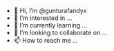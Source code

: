 - 👋 Hi, I’m @gunturafandyx
- 👀 I’m interested in ...
- 🌱 I’m currently learning ...
- 💞️ I’m looking to collaborate on ...
- 📫 How to reach me ...

<!---
gunturafandyx/gunturafandyx is a ✨ special ✨ repository because its `README.md` (this file) appears on your GitHub profile.
You can click the Preview link to take a look at your changes.
--->

